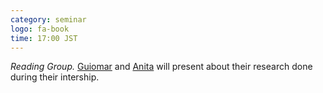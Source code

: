 ```yaml
---
category: seminar
logo: fa-book
time: 17:00 JST
---
```


*Reading Group.* [Guiomar](https://guiomarpescador.github.io/) and [Anita](https://kklab.nii.ac.jp/members/) will present about their research done during their intership.
